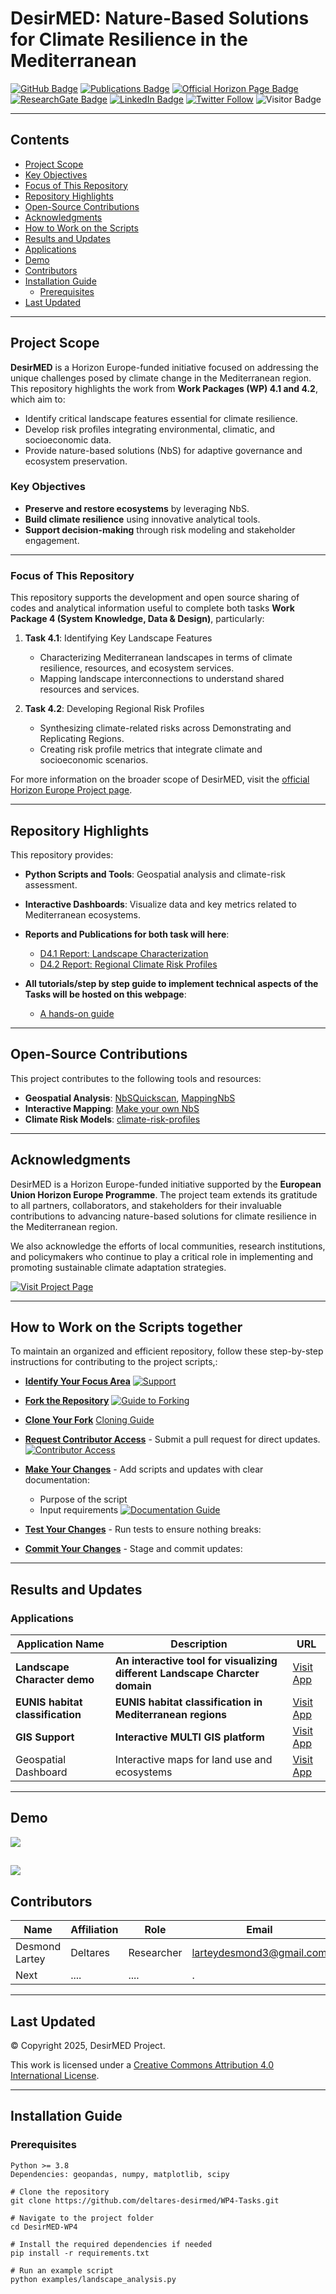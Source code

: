 # DesirMED: Nature-Based Solutions for Climate Resilience in the Mediterranean

[![GitHub Badge](https://img.shields.io/github/followers/deltares-desirmed?style=social)](https://github.com/deltares-desirmed)
[![Publications Badge](https://img.shields.io/badge/Google-Scholar-lightgrey)](https://scholar.google.com)
[![Official Horizon Page Badge](https://img.shields.io/badge/Official-Horizon%20Page-green)](https://cordis.europa.eu/project/id/101112972)
[![ResearchGate Badge](https://img.shields.io/badge/ResearchGate-Profile-blueviolet)](https://www.researchgate.net)
[![LinkedIn Badge](https://img.shields.io/badge/LinkedIn-blue)](https://www.linkedin.com/company/desirmed)
[![Twitter Follow](https://img.shields.io/twitter/follow/DesirMED?style=social)](https://twitter.com/DesirMED)
![Visitor Badge](https://visitor-badge.laobi.icu/badge?page_id=DesirMED.WP4)

---

## Contents

- [Project Scope](#project-scope)
- [Key Objectives](#key-objectives)
- [Focus of This Repository](#focus-of-this-repository)
- [Repository Highlights](#repository-highlights)
- [Open-Source Contributions](#open-source-contributions)
- [Acknowledgments](#acknowledgments)
- [How to Work on the Scripts](#how-to-work-on-the-scripts-together)
- [Results and Updates](#results-and-updates)
- [Applications](#applications)
- [Demo](#demo)
- [Contributors](#contributors)
- [Installation Guide](#installation-guide)
  - [Prerequisites](#prerequisites)
- [Last Updated](#last-updated)

---
## Project Scope

**DesirMED** is a Horizon Europe-funded initiative focused on addressing the unique challenges posed by climate change in the Mediterranean region. This repository highlights the work from **Work Packages (WP) 4.1 and 4.2**, which aim to:

- Identify critical landscape features essential for climate resilience.
- Develop risk profiles integrating environmental, climatic, and socioeconomic data.
- Provide nature-based solutions (NbS) for adaptive governance and ecosystem preservation.

### Key Objectives
- **Preserve and restore ecosystems** by leveraging NbS.
- **Build climate resilience** using innovative analytical tools.
- **Support decision-making** through risk modeling and stakeholder engagement.

---

### Focus of This Repository
This repository supports the development and open source sharing of codes and analytical information useful to complete both tasks **Work Package 4 (System Knowledge, Data & Design)**, particularly:

1. **Task 4.1**: Identifying Key Landscape Features
   - Characterizing Mediterranean landscapes in terms of climate resilience, resources, and ecosystem services.
   - Mapping landscape interconnections to understand shared resources and services.

2. **Task 4.2**: Developing Regional Risk Profiles
   - Synthesizing climate-related risks across Demonstrating and Replicating Regions.
   - Creating risk profile metrics that integrate climate and socioeconomic scenarios.

For more information on the broader scope of DesirMED, visit the [official Horizon Europe Project page](https://cordis.europa.eu/project/id/101112972).

---

## Repository Highlights

This repository provides:

- **Python Scripts and Tools**: Geospatial analysis and climate-risk assessment.
- **Interactive Dashboards**: Visualize data and key metrics related to Mediterranean ecosystems.
- **Reports and Publications for both task will here**:
  - [D4.1 Report: Landscape Characterization](#)
  - [D4.2 Report: Regional Climate Risk Profiles](#)

- **All tutorials/step by step guide to implement technical aspects of the Tasks will be hosted on this webpage**:
  - [A hands-on guide](https://deltares-desirmed.github.io/nbs-workflow/index.html)
---

## Open-Source Contributions

This project contributes to the following tools and resources:

- **Geospatial Analysis**: [NbSQuickscan](https://github.com/DesirMED/NbSQuickscan), [MappingNbS](https://github.com/DesirMED/mappingnbS-tools)
- **Interactive Mapping**: [Make your own NbS](https://github.com/DesirMED/make-your-own-nbs)
- **Climate Risk Models**: [climate-risk-profiles](https://github.com/DesirMED/climate-risk-profiles)

---

## Acknowledgments

DesirMED is a Horizon Europe-funded initiative supported by the **European Union Horizon Europe Programme**. The project team extends its gratitude to all partners, collaborators, and stakeholders for their invaluable contributions to advancing nature-based solutions for climate resilience in the Mediterranean region.

We also acknowledge the efforts of local communities, research institutions, and policymakers who continue to play a critical role in implementing and promoting sustainable climate adaptation strategies.

[![Visit Project Page](https://img.shields.io/badge/Visit-Project%20Page-blue)](https://cordis.europa.eu/project/id/101112972)


---

## How to Work on the Scripts together

To maintain an organized and efficient repository, follow these step-by-step instructions for contributing to the project scripts,:


- [**Identify Your Focus Area**](https://github.com/deltares-desirmed)
  [![Support](https://cdn.rawgit.com/sereneblue/awesome-oss/master/contribute.svg)](https://github.com/deltares-desirmed/guide-focus-areas)

- [**Fork the Repository**](https://github.com/deltares-desirmed/WP4-Tasks)
  [![Guide to Forking](https://cdn.rawgit.com/sereneblue/awesome-oss/master/contribute.svg)](https://github.com/deltares-desirmed/guide-fork-repo)

- [**Clone Your Fork**](https://github.com/deltares-desirmed/WP4-Tasks) [Cloning Guide](https://docs.github.com/en/repositories/creating-and-managing-repositories/cloning-a-repository)

- [**Request Contributor Access**](https://github.com/deltares-desirmed) - Submit a pull request for direct updates.<br/>
  [![Contributor Access](https://cdn.rawgit.com/sereneblue/awesome-oss/master/contribute.svg)](https://github.com/deltares-desirmed/contributor-access-guide)

- [**Make Your Changes**](https://github.com/deltares-desirmed) - Add scripts and updates with clear documentation:
  - Purpose of the script
  - Input requirements
  [![Documentation Guide](https://cdn.rawgit.com/sereneblue/awesome-oss/master/contribute.svg)](https://github.com/deltares-desirmed/documentation-guide)

- [**Test Your Changes**](https://github.com/deltares-desirmed) - Run tests to ensure nothing breaks:


- [**Commit Your Changes**](https://github.com/deltares-desirmed) - Stage and commit updates:


---

## Results and Updates

### Applications
| Application Name   | Description                                   | URL                              |
|--------------------|-----------------------------------------------|-----------------------------------------|
| **Landscape Character demo** | **An interactive tool for visualizing different Landscape Charcter domain** | [Visit App](https://desirmed.projects.earthengine.app/view/baseline-for-risk-assessment) |
| **EUNIS habitat classification** | **EUNIS habitat classification in Mediterranean regions** | [Visit App](https://desirmed.projects.earthengine.app/view/eunis-habitats-enhanced) |
| **GIS Support** | **Interactive MULTI GIS platform** | [Visit App](https://deltares-multi-gis-support.streamlit.app/) |
| Geospatial Dashboard | Interactive maps for land use and ecosystems | [Visit App](https://example.com) |



---

## Demo

![](https://github.com/deltares-desirmed/WP4-Tasks/blob/main/Task%201/Lands2.gif)

![](https://github.com/deltares-desirmed/WP4-Tasks/blob/main/Task%201/Ecosysteminterconnectedness.gif)
---

## Contributors

| Name               | Affiliation         | Role                 | Email                         |
|--------------------|---------------------|----------------------|-------------------------------|
| Desmond Lartey     | Deltares            | Researcher           | larteydesmond3@gmail.com      |
| Next               | ....                | ....                 | .                             |



---

## Last Updated

© Copyright 2025, DesirMED Project.   
  

This work is licensed under a [Creative Commons Attribution 4.0 International License](https://creativecommons.org/licenses/by/4.0/).

---

## Installation Guide

### Prerequisites
```plaintext
Python >= 3.8
Dependencies: geopandas, numpy, matplotlib, scipy

# Clone the repository
git clone https://github.com/deltares-desirmed/WP4-Tasks.git

# Navigate to the project folder
cd DesirMED-WP4 

# Install the required dependencies if needed
pip install -r requirements.txt

# Run an example script
python examples/landscape_analysis.py


